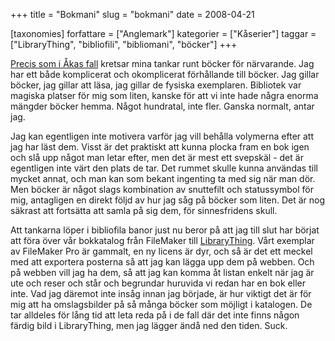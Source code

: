+++
title = "Bokmani"
slug = "bokmani"
date = 2008-04-21

[taxonomies]
forfattare = ["Anglemark"]
kategorier = ["Kåserier"]
taggar = ["LibraryThing", "bibliofili", "bibliomani", "böcker"]
+++

[Precis som i Åkas fall](./blogg/manga_bocker_blir_det.md) kretsar mina tankar runt böcker för närvarande. Jag har ett både komplicerat och okomplicerat förhållande till böcker. Jag gillar böcker, jag gillar att läsa, jag gillar de fysiska exemplaren. Bibliotek var magiska platser för mig som liten, kanske för att vi inte hade några enorma mängder böcker hemma. Något hundratal, inte fler. Ganska normalt, antar jag.

Jag kan egentligen inte motivera varför jag vill behålla volymerna efter att jag har läst dem. Visst är det praktiskt att kunna plocka fram en bok igen och slå upp något man letar efter, men det är mest ett svepskäl - det är egentligen inte värt den plats de tar. Det rummet skulle kunna användas till mycket annat, och man kan som bekant ingenting ta med sig när man dör. Men böcker är något slags kombination av snuttefilt och statussymbol för mig, antagligen en direkt följd av hur jag såg på böcker som liten. Det är nog säkrast att fortsätta att samla på sig dem, för sinnesfridens skull.

Att tankarna löper i bibliofila banor just nu beror på att jag till slut har börjat att föra över vår bokkatalog från FileMaker till [LibraryThing](http://www.librarything.com/catalog/anglemark). Vårt exemplar av FileMaker Pro är gammalt, en ny licens är dyr, och så är det ett meckel med att exportera posterna så att jag kan lägga upp dem på webben. Och på webben vill jag ha dem, så att jag kan komma åt listan enkelt när jag är ute och reser och står och begrundar huruvida vi redan har en bok eller inte. Vad jag däremot inte insåg innan jag började, är hur viktigt det är för mig att ha omslagsbilder på så många böcker som möjligt i katalogen. De tar alldeles för lång tid att leta reda på i de fall där det inte finns någon färdig bild i LibraryThing, men jag lägger ändå ned den tiden. Suck.

